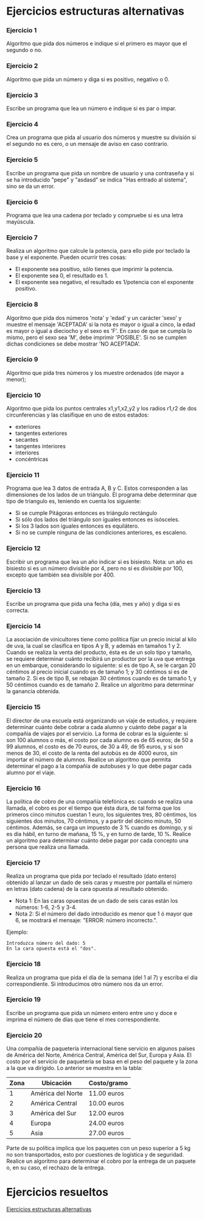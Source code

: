 # Ejercicios estructuras alternativas

### Ejercicio 1

Algoritmo que pida dos números e indique si el primero es mayor que el segundo o no.

### Ejercicio 2

Algoritmo que pida un número y diga si es positivo, negativo o 0.

### Ejercicio 3

Escribe un programa que lea un número e indique si es par o impar. 

### Ejercicio 4

Crea un programa que pida al usuario dos números y muestre su división si el segundo no es cero, o un mensaje de aviso en caso contrario.

### Ejercicio 5

Escribe un programa que pida un nombre de usuario y una contraseña y si se ha introducido "pepe" y "asdasd" se indica "Has entrado al sistema", sino se da un error.

### Ejercicio 6

Programa que lea una cadena por teclado y compruebe si es una letra mayúscula.

### Ejercicio 7

Realiza un algoritmo que calcule la potencia, para ello pide por teclado la base y el exponente. Pueden ocurrir tres cosas:

* El exponente sea positivo, sólo tienes que imprimir la potencia.
* El exponente sea 0, el resultado es 1.
* El exponente sea negativo, el resultado es 1/potencia con el exponente positivo.

### Ejercicio 8

Algoritmo que pida dos números 'nota' y 'edad' y un carácter 'sexo' y muestre el
mensaje 'ACEPTADA' si la nota es mayor o igual a cinco, la edad es mayor o igual a
dieciocho y el sexo es 'F'. En caso de que se cumpla lo mismo, pero el sexo sea 'M', debe
imprimir 'POSIBLE'. Si no se cumplen dichas condiciones se debe mostrar 'NO ACEPTADA'.

### Ejercicio 9

Algoritmo que pida tres números y los muestre ordenados (de mayor a menor);

### Ejercicio 10

Algoritmo que pida los puntos centrales x1,y1,x2,y2 y los radios r1,r2 de dos
circunferencias y las clasifique en uno de estos estados:
* exteriores
* tangentes exteriores
* secantes
* tangentes interiores
* interiores
* concéntricas

### Ejercicio 11

Programa que lea 3 datos de entrada A, B y C. Estos corresponden a las dimensiones de los lados de un triángulo. El programa debe determinar que tipo de triangulo es, teniendo en cuenta los siguiente:

* Si se cumple Pitágoras entonces es triángulo rectángulo
* Si sólo dos lados del triángulo son iguales entonces es isósceles.
* Si los 3 lados son iguales entonces es equilátero.
* Si no se cumple ninguna de las condiciones anteriores, es escaleno.

### Ejercicio 12

Escribir un programa que lea un año indicar si es bisiesto. Nota: un año es bisiesto si es un número divisible por 4, pero no si es divisible por 100, excepto que también sea divisible por 400.

### Ejercicio 13

Escribe un programa que pida una fecha (día, mes y año) y diga si es correcta.

### Ejercicio 14

La asociación de vinicultores tiene como política fijar un precio inicial al kilo de uva, la cual se clasifica en tipos A y B, y además en tamaños 1 y 2. Cuando se realiza la venta del producto, ésta es de un solo tipo y tamaño, se requiere determinar cuánto recibirá un productor por la uva que entrega en un embarque, considerando lo siguiente: si es de tipo A,
 se le cargan 20 céntimos al precio inicial cuando es de tamaño 1; y 30 céntimos si es de tamaño 2. Si es de tipo B, se rebajan 30 céntimos cuando es de tamaño 1, y 50 céntimos cuando es de tamaño 2.  Realice  un  algoritmo  para  determinar  la  ganancia  obtenida.

### Ejercicio 15

El director de una escuela está organizando un viaje de estudios, y requiere determinar cuánto debe cobrar a cada alumno y cuánto debe pagar a la compañía  de  viajes  por  el  servicio.  La  forma  de  cobrar  es  la  siguiente:  si  son 100 alumnos o más, el costo por cada alumno es de 65 euros; de 50 a 99 alumnos, el costo es de 70 euros, de 30 a 49, de 95 euros, y si son menos de  30,  el  costo  de  la  renta  del  autobús  es  de  4000 euros,  sin  importar  el número de alumnos.
Realice un algoritmo que permita determinar el pago a la compañía de autobuses y lo que debe pagar cada alumno por el viaje.

### Ejercicio 16

La política de cobro de una compañía telefónica es: cuando se realiza una llamada, el cobro es por el tiempo que ésta dura, de tal forma que los primeros cinco minutos cuestan 1 euro, los siguientes tres,  80 céntimos,  los  siguientes  dos  minutos,  70 céntimos,  y  a  partir  del  décimo  minuto, 50 céntimos.
Además,  se  carga  un  impuesto  de  3  %  cuando  es  domingo,  y  si  es día hábil, en turno de mañana, 15 %, y en turno de tarde, 10 %. Realice un algoritmo para determinar cuánto debe pagar por cada concepto una persona  que  realiza  una  llamada. 



### Ejercicio 17

Realiza un programa que pida por teclado el resultado (dato entero) obtenido al lanzar un dado de seis caras y muestre por pantalla el número en letras (dato cadena) de la cara opuesta al resultado obtenido.

* Nota 1: En las caras opuestas de un dado de seis caras están los números: 1-6, 2-5 y 3-4.
* Nota 2: Si el número del dado introducido es menor que 1 ó mayor que 6, se mostrará el mensaje: "ERROR: número incorrecto.".

Ejemplo:

	Introduzca número del dado: 5
	En la cara opuesta está el "dos".

### Ejercicio 18

Realiza un programa que pida el día de la semana (del 1 al 7) y escriba el día correspondiente. Si introducimos otro número nos da un error.

### Ejercicio 19

Escribe un programa que pida un número entero entre uno y doce e imprima el número de días que tiene el mes correspondiente.

### Ejercicio 20

Una compañía de paquetería internacional tiene servicio en algunos países de América del Norte, América Central, América del Sur, Europa y Asia. El costo por el servicio de paquetería se basa en el peso del paquete y la zona a la que va dirigido. Lo anterior se muestra en la tabla:


|Zona|Ubicación|Costo/gramo|
|----|---------|-----------|
|1|América del Norte|11.00 euros|
|2|América Central|10.00 euros|
|3|América del Sur|12.00 euros|
|4|Europa|24.00 euros|
|5|Asia|27.00 euros|

Parte de su política implica que los paquetes con un peso superior a 5 kg no son transportados, esto por cuestiones de logística y de seguridad. 
Realice un algoritmo para determinar el cobro por la entrega de un paquete o, en su caso, el rechazo de la entrega.

# Ejercicios resueltos

[Ejercicios estructuras alternativas](../../ejercicios/alternativas)